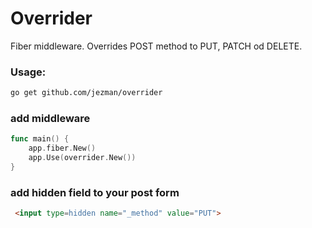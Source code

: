 # Overrider

Fiber middleware. Overrides POST method to PUT, PATCH od DELETE.

### Usage:

```sh
go get github.com/jezman/overrider
```

### add middleware
```go
func main() {
    app.fiber.New()
    app.Use(overrider.New())
}
```

### add hidden field to your post form
```html
 <input type=hidden name="_method" value="PUT">
 ```
